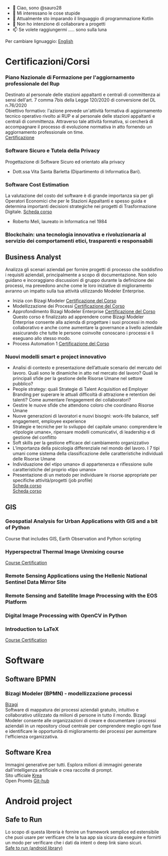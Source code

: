 - 👋 Ciao, sono  @sauro28
- 👀 Mi interessano le cose stupide
- 🌱 Attualmente sto imparando il linguaggio di programmazione Kotlin
- 💞️ Non ho intenzione di collaborare a progetti 
- 📫 Se volete raggiungermi ..... sono sulla luna

<!---
sauro28/sauro28 is a ✨ special ✨ repository because its `README.md` (this file) appears on your GitHub profile.
You can click the Preview link to take a look at your changes.
--->

Per cambiare lignuaggio: [English](https://github.com/sauro28/sauro28/blob/main/README.md)


# Certificazioni/Corsi 

### Piano Nazionale di Formazione per l'aggiornamento professionale del Rup
Destinato al personale delle stazioni appaltanti e centrali di committenza ai sensi dell'art. 7 comma 7bis della Legge 120/2020 di conversione del DL n.76/2020
<br/>Obiettivo formativo: l'azione prevede un'attività formativa di aggiornamento tecnico operativo rivolto ai RUP e al personale delle stazioni appaltanti e centrali di committenza.  Attraverso tale attività formativa, si cercherà di accompagnare il processo di evoluzione normativa in atto fornendo un aggiornamento professionale on time.
<br/>[Certificazione](https://drive.google.com/file/d/1lzuM3LStJAYu9DuV5MSAGLoOWRTNSN0p/view?usp=share_link)

### Software Sicuro e Tutela della Privacy<br/>
Progettazione di Software Sicuro ed orientato alla privacy
- Dott.ssa Vita Santa Barletta (Dipartimento di Informatica Bari). 


### Software Cost Estimation
La valutazione del costo del software è di grande importanza sia per gli Operatori Economici che per le Stazioni Appaltanti e spesso guida e determina importanti decisioni strategiche nei progetti di Trasformazione Digitale. [Scheda corso](https://drive.google.com/file/d/14ZaryLwY0UjmrzOR5wtK8H89PFWIZ-sT/view?usp=share_link)
- Roberto Meli, laureato in Informatica nel 1984

### Blockchain: una tecnologia innovativa e rivoluzionaria al servizio dei comportamenti etici, trasparenti e responsabili

## Business Analyst
Analizza gli scenari aziendali per fornire progetti di processo che soddisfino i requisiti aziendali, principalmente a scopo di documentazione. Non solo guidano e incoraggiano discussioni di gruppo durante la definizione dei processi, ma prevedono anche come le loro iniziative di miglioramento avranno un impatto sulla tua attività utilizzando Modeler Enterprise.

- Inizia con Bizagi Modeler [Certificazione del Corso](https://drive.google.com/file/d/1lDGvv3sRbkNZsLmiXfWVo_015ZN-FtJz/view?usp=share_link)
- Modellizzazione dei Processi [Certificazione del Corso](https://drive.google.com/file/d/1CGHMEOeNhaEzwkIvyWwwhX0xtrbOBDYH/view?usp=share_link)
- Approfondimento Bizagi Modeler Enterprise [Certificazione del Corso](https://drive.google.com/file/d/1BqZhwWTnOfgLgd_KRNCf8ACy8ooeGWvJ/view?usp=share_link)
<br>Questo corso è finalizzato ad apprendere come Bizagi Modeler Enterprise consente alla azienda di progettare i suoi processi in modo collaborativo e anche come aumentare la governance a livello aziendale assicurando che tutte le persone coinvolte conoscano i processi e li eseguano allo stesso modo.
- Process Automation 1 [Certificazione del Corso](https://drive.google.com/file/d/1HmOjpiv6EkFfV_9BEBljAittbja-NhOZ/view?usp=share_link)

### Nuovi modelli smart e project innovativo

- Analisi di contesto e presentazione dell’attuale scenario del mercato del lavoro. Quali sono le dinamiche in atto nel mercato del lavoro? Quali le principali sfide per la gestione delle Risorse Umane nel settore pubblico?
- People strategy: quali Strategie di Talent Acquisition ed Employer Branding per superare le attuali difficoltà di attrazione e retention dei talenti? Come aumentare l’engagement dei collaboratori?
- Gestire le nuove sfide che attendono coloro che coordinano Risorse Umane
- Nuove generazioni di lavoratori e nuovi bisogni: work-life balance, self engagement, employee experience
- Strategie e tecniche per lo sviluppo del capitale umano: comprendere le «tipologie umane», ripensare modelli comunicativi, di leadership e di gestione del conflitto
- Soft skills per la gestione efficace del cambiamento organizzativo
- L’importanza della psicologia differenziale nel mondo del lavoro. I 7 tipi umani come sistema della classificazione delle caratteristiche individuali delle Risorse Umane
- Individuazione del «tipo umano» di appartenenza e riflessione sulle caratteristiche del proprio «tipo umano»
- Presentazione di un metodo per individuare le risorse appropriate per specifiche attività/progetti (job profile)
<br>[Scheda corso](https://drive.google.com/file/d/1Nb3GAtTQiylthAEQTx_Bn9oJKl6TPSuR/view?usp=drive_link)
<br>[Scheda corso](https://drive.google.com/file/d/1BAAZwmhVWeue6cm_NX6MPO-24j0V5AX0/view?usp=drive_link)


## GIS

### Geospatial Analysis for Urban Applications with GIS and a bit of Python
Course that includes GIS, Earth Observation and Python scripting

### Hyperspectral Thermal Image Unmixing course
[Course Certification](https://drive.google.com/file/d/1dRyzTD7JTrRhSd8lUMDKHw4n7G9VDfAY/view?usp=share_link)

###  Remote Sensing Applications using the Hellenic National Sentinel Data Mirror Site

### Remote Sensing and Satellite Image Processing with the EOS Platform

### Digital Image Processing with OpenCV in Python

### Introduction to LaTeX
[Course Certification](https://www.credential.net/1d5c575f-50d7-46cf-82b0-1ec361f70719#gs.rpb344)

# Software

## Software BPMN

### Bizagi Modeler (BPMN) - modellizzazione processi 
[Bizagi](https://www.bizagi.com/)<br/>
Software di mappatura dei processi aziendali gratuito, intuitivo e collaborativo utilizzato da milioni di persone in tutto il mondo. Bizagi Modeler consente alle organizzazioni di creare e documentare i processi aziendali in un repository cloud centrale per comprendere meglio ogni fase e identificare le opportunità di miglioramento dei processi per aumentare l'efficienza organizzativa.

## Software Krea
Immagini generative per tutti. Esplora milioni di immagini generate dall'intelligenza artificiale e crea raccolte di prompt.
<br/>Sito ufficiale [Krea](https://www.krea.ai/)
<br/>Open Promts [Git-hub](https://github.com/krea-ai/open-prompts)

# Android project

## Safe to Run
Lo scopo di questa libreria è fornire un framework semplice ed estensibile che puoi usare per verificare che la tua app sia sicura da eseguire e fornirti un modo per verificare che i dati da intent o deep link siano sicuri.
<br/>[Safe to run (android library)](https://github.com/Safetorun/safe_to_run)

